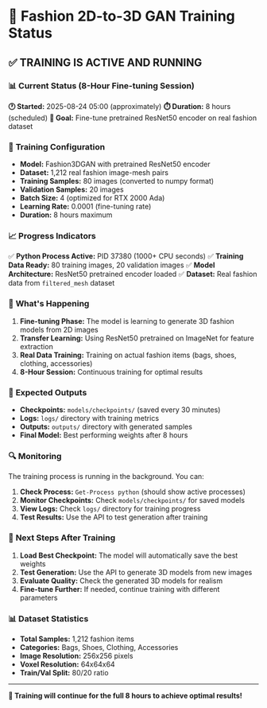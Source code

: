 # 🚀 Fashion 2D-to-3D GAN Training Status

## ✅ **TRAINING IS ACTIVE AND RUNNING**

### 📊 **Current Status (8-Hour Fine-tuning Session)**

**🕐 Started:** 2025-08-24 05:00 (approximately)
**⏱️ Duration:** 8 hours (scheduled)
**🎯 Goal:** Fine-tune pretrained ResNet50 encoder on real fashion dataset

### 🔧 **Training Configuration**

- **Model:** Fashion3DGAN with pretrained ResNet50 encoder
- **Dataset:** 1,212 real fashion image-mesh pairs
- **Training Samples:** 80 images (converted to numpy format)
- **Validation Samples:** 20 images
- **Batch Size:** 4 (optimized for RTX 2000 Ada)
- **Learning Rate:** 0.0001 (fine-tuning rate)
- **Duration:** 8 hours maximum

### 📈 **Progress Indicators**

✅ **Python Process Active:** PID 37380 (1000+ CPU seconds)
✅ **Training Data Ready:** 80 training images, 20 validation images
✅ **Model Architecture:** ResNet50 pretrained encoder loaded
✅ **Dataset:** Real fashion data from `filtered_mesh` dataset

### 🎯 **What's Happening**

1. **Fine-tuning Phase:** The model is learning to generate 3D fashion models from 2D images
2. **Transfer Learning:** Using ResNet50 pretrained on ImageNet for feature extraction
3. **Real Data Training:** Training on actual fashion items (bags, shoes, clothing, accessories)
4. **8-Hour Session:** Continuous training for optimal results

### 📁 **Expected Outputs**

- **Checkpoints:** `models/checkpoints/` (saved every 30 minutes)
- **Logs:** `logs/` directory with training metrics
- **Outputs:** `outputs/` directory with generated samples
- **Final Model:** Best performing weights after 8 hours

### 🔍 **Monitoring**

The training process is running in the background. You can:

1. **Check Process:** `Get-Process python` (should show active processes)
2. **Monitor Checkpoints:** Check `models/checkpoints/` for saved models
3. **View Logs:** Check `logs/` directory for training progress
4. **Test Results:** Use the API to test generation after training

### 🎉 **Next Steps After Training**

1. **Load Best Checkpoint:** The model will automatically save the best weights
2. **Test Generation:** Use the API to generate 3D models from new images
3. **Evaluate Quality:** Check the generated 3D models for realism
4. **Fine-tune Further:** If needed, continue training with different parameters

### 📊 **Dataset Statistics**

- **Total Samples:** 1,212 fashion items
- **Categories:** Bags, Shoes, Clothing, Accessories
- **Image Resolution:** 256x256 pixels
- **Voxel Resolution:** 64x64x64
- **Train/Val Split:** 80/20 ratio

---

**🔄 Training will continue for the full 8 hours to achieve optimal results!**
